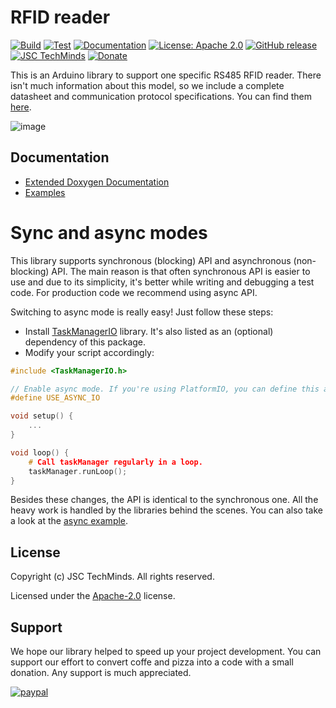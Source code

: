 # RFID reader
[![Build](https://github.com/JSC-TechMinds/rfid-reader/actions/workflows/build.yml/badge.svg)](https://github.com/JSC-TechMinds/rfid-reader/actions/workflows/build.yml)
[![Test](https://github.com/JSC-TechMinds/rfid-reader/actions/workflows/test.yml/badge.svg)](https://github.com/JSC-TechMinds/rfid-reader/actions/workflows/test.yml)
[![Documentation](https://github.com/JSC-TechMinds/rfid-reader/actions/workflows/doxygen.yml/badge.svg)](https://github.com/JSC-TechMinds/rfid-reader/actions/workflows/doxygen.yml)
[![License: Apache 2.0](https://img.shields.io/badge/license-Apache--2.0-green.svg)](https://github.com/JSC-TechMinds/rfid-reader/blob/main/LICENSE)
[![GitHub release](https://img.shields.io/github/release/JSC-TechMinds/rfid-reader.svg?maxAge=3600)](https://github.com/JSC-TechMinds/rfid-reader/releases)
[![JSC TechMinds](https://img.shields.io/badge/JSC-TechMinds-green.svg)](https://www.jsctm.cz/)
[![Donate](https://img.shields.io/badge/donate-PayPal-blueviolet.svg)](https://www.paypal.com/cgi-bin/webscr?cmd=_s-xclick&hosted_button_id=SESX9ABM7V8KA&source=url)

This is an Arduino library to support one specific RS485 RFID reader. There isn't much information about this model, so we include a complete datasheet and communication protocol specifications. You can find them [here](documentation).

![image](https://user-images.githubusercontent.com/4460766/219572463-b0cf4d4c-910d-45bd-9526-941c661914de.png)

## Documentation
- [Extended Doxygen Documentation](https://JSC-TechMinds.github.io/rfid-reader)
- [Examples](examples)

# Sync and async modes

This library supports synchronous (blocking) API and asynchronous (non-blocking) API. The main reason is that often synchronous API is easier to use and due to its simplicity, it's better while writing and debugging a test code. For production code we recommend using async API.

Switching to async mode is really easy! Just follow these steps:

- Install [TaskManagerIO](https://github.com/davetcc/TaskManagerIO) library. It's also listed as an (optional) dependency of this package.
- Modify your script accordingly:

```cpp
#include <TaskManagerIO.h>

// Enable async mode. If you're using PlatformIO, you can define this as a build flag.
#define USE_ASYNC_IO

void setup() {
    ...
}

void loop() {
    # Call taskManager regularly in a loop.
    taskManager.runLoop();
}
```

Besides these changes, the API is identical to the synchronous one. All the heavy work is handled by the libraries behind the scenes. You can also take a look at the [async example](/examples/AsyncDetectTag/AsyncDetectTag.ino).

## License

Copyright (c) JSC TechMinds. All rights reserved.

Licensed under the [Apache-2.0](LICENSE) license.

## Support

We hope our library helped to speed up your project development. You can support our effort to convert coffe and pizza into a code with a small donation. Any support is much appreciated.

[![paypal](https://www.paypalobjects.com/en_US/i/btn/btn_donateCC_LG.gif)](https://www.paypal.com/cgi-bin/webscr?cmd=_s-xclick&hosted_button_id=SESX9ABM7V8KA&source=url)